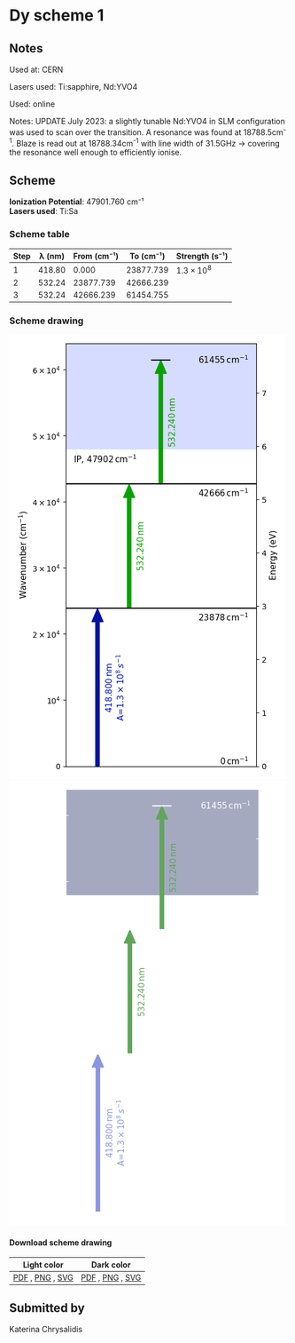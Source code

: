 # Dy scheme 1

## Notes

Used at: CERN

Lasers used: Ti:sapphire, Nd:YVO4

Used: online

Notes: UPDATE July 2023: a slightly tunable Nd:YVO4 in SLM configuration was used to scan over the transition. A resonance was found at 18788.5cm<sup>-1</sup>. Blaze is read out at 18788.34cm<sup>-1</sup> with line width of 31.5GHz -> covering the resonance well enough to efficiently ionise. 






## Scheme

**Ionization Potential**: 47901.760 cm⁻¹  
**Lasers used**: Ti:Sa

### Scheme table

| Step | λ (nm) | From (cm⁻¹) | To (cm⁻¹) |   Strength (s⁻¹)    |
| ---- | ------ | ----------- | --------- | ------------------- |
| 1    | 418.80 | 0.000       | 23877.739 | $1.3 \times 10^{8}$ |
| 2    | 532.24 | 23877.739   | 42666.239 |                     |
| 3    | 532.24 | 42666.239   | 61454.755 |                     |


### Scheme drawing

![dy scheme, light mode](dy-001/dy-001-light.png#only-light)
![dy scheme, dark mode](dy-001/dy-001-dark-web.png#only-dark)

#### Download scheme drawing

|                                            Light color                                            |                                           Dark color                                           |
| ------------------------------------------------------------------------------------------------- | ---------------------------------------------------------------------------------------------- |
| [PDF](dy-001/dy-001-light.pdf) , [PNG](dy-001/dy-001-light.png) , [SVG](dy-001/dy-001-light.svg)  | [PDF](dy-001/dy-001-dark.pdf) , [PNG](dy-001/dy-001-dark.png) , [SVG](dy-001/dy-001-dark.svg)  |


## Submitted by

Katerina Chrysalidis

